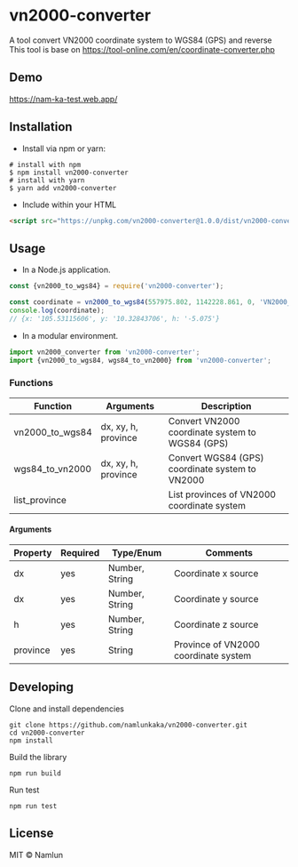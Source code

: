 # vn2000-converter
A tool convert VN2000 coordinate system to WGS84 (GPS) and reverse  
This tool is base on https://tool-online.com/en/coordinate-converter.php

## Demo
https://nam-ka-test.web.app/

## Installation
- Install via npm or yarn:
```shell script
# install with npm
$ npm install vn2000-converter
# install with yarn
$ yarn add vn2000-converter
```

- Include within your HTML
```html
<script src="https://unpkg.com/vn2000-converter@1.0.0/dist/vn2000-converter.min.js"></script>
```

## Usage
- In a Node.js application.
```javascript
const {vn2000_to_wgs84} = require('vn2000-converter');

const coordinate = vn2000_to_wgs84(557975.802, 1142228.861, 0, 'VN2000_DONG_THAP');
console.log(coordinate);
// {x: '105.53115606', y: '10.32843706', h: '-5.075'}
```

- In a modular environment.
```javascript
import vn2000_converter from 'vn2000-converter';
import {vn2000_to_wgs84, wgs84_to_vn2000} from 'vn2000-converter';
```

### Functions

Function            | Arguments             | Description   
--------            | ---------             | -------
vn2000_to_wgs84     | dx, xy, h, province   | Convert VN2000 coordinate system to WGS84 (GPS)      
wgs84_to_vn2000     | dx, xy, h, province   |Convert WGS84 (GPS) coordinate system to VN2000 
list_province       |                       |List provinces of VN2000 coordinate system  

#### Arguments

Property            | Required    | Type/Enum      | Comments
--------            | ---------  | ---------------| --------
dx                  | yes       | Number, String    | Coordinate x source
dx                  | yes       | Number, String    | Coordinate y source
h                   | yes       | Number, String    | Coordinate z source
province            | yes       | String            | Province of VN2000 coordinate system


## Developing

Clone and install dependencies
```
git clone https://github.com/namlunkaka/vn2000-converter.git
cd vn2000-converter
npm install
```

Build the library
```
npm run build
```

Run test
```
npm run test
```

## License
MIT © Namlun
